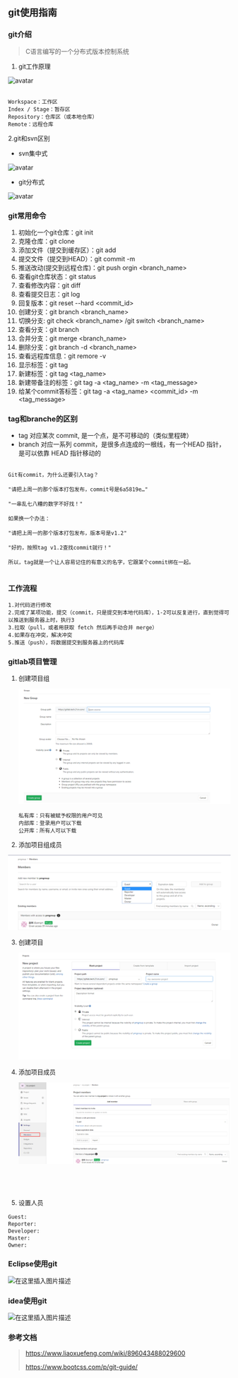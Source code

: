 ## git使用指南

### git介绍

> C语言编写的一个分布式版本控制系统

1. git工作原理

![avatar](https://imgconvert.csdnimg.cn/aHR0cHM6Ly9pbWcubXVrZXdhbmcuY29tLzU5YzMxZTQ0MDAwMTNiYzkxMTcyMDM0MC5wbmc?x-oss-process=image/format,png)

```

Workspace：工作区
Index / Stage：暂存区
Repository：仓库区（或本地仓库）
Remote：远程仓库

```

2.git和svn区别

+ svn集中式

![avatar](https://imgconvert.csdnimg.cn/aHR0cHM6Ly93d3cubGlhb3h1ZWZlbmcuY29tL2ZpbGVzL2F0dGFjaG1lbnRzLzkxODkyMTU0MDM1NTg3Mi8w?x-oss-process=image/format,png)

+ git分布式

![avatar](https://imgconvert.csdnimg.cn/aHR0cHM6Ly93d3cubGlhb3h1ZWZlbmcuY29tL2ZpbGVzL2F0dGFjaG1lbnRzLzkxODkyMTU2MjIzNjE2MC8w?x-oss-process=image/format,png)


### git常用命令


1. 初始化一个git仓库：git init
2. 克隆仓库：git clone <url>
3. 添加文件（提交到缓存区）：git add <file>
4. 提交文件（提交到HEAD）：git commit -m <message>
5. 推送改动(提交到远程仓库)：git push orgin <branch_name>
6. 查看git仓库状态：git status
7. 查看修改内容：git diff
8. 查看提交日志：git log
9. 回复版本：git reset --hard <commit_id>
10. 创建分支：git branch <branch_name>
11. 切换分支: git check <branch_name> /git switch <branch_name>
12. 查看分支：git branch
13. 合并分支：git merge <branch_name>
14. 删除分支：git branch -d <branch_name>
15. 查看远程库信息：git remore -v
16. 显示标签：git tag
17. 新建标签：git tag <tag_name> 
18. 新建带备注的标签：git tag -a <tag_name> -m <tag_message>
19. 给某个commit答标签：git tag -a <tag_name> <commit_id> -m <tag_message>

### tag和branche的区别
+ tag 对应某次 commit, 是一个点，是不可移动的（类似里程碑）
+ branch 对应一系列 commit，是很多点连成的一根线，有一个HEAD 指针，是可以依靠 HEAD 指针移动的

```

Git有commit，为什么还要引入tag？

"请把上周一的那个版本打包发布，commit号是6a5819e…"

"一串乱七八糟的数字不好找！"

如果换一个办法：

"请把上周一的那个版本打包发布，版本号是v1.2"

"好的，按照tag v1.2查找commit就行！"

所以，tag就是一个让人容易记住的有意义的名字，它跟某个commit绑在一起。


```



### 工作流程

```
1.对代码进行修改
2.完成了某项功能，提交（commit，只是提交到本地代码库），1-2可以反复进行，直到觉得可以推送到服务器上时，执行3
3.拉取（pull，或者用获取 fetch 然后再手动合并 merge）
4.如果存在冲突，解决冲突
5.推送（push），将数据提交到服务器上的代码库

```


### gitlab项目管理

1. 创建项目组

   ![创建项目组](../image/gitlab/create-group.png)

   ```
   私有库：只有被赋予权限的用户可见
   内部库：登录用户可以下载
   公开库：所有人可以下载
   ```

2.  添加项目组成员

   ![添加项目组成员](../image/gitlab/add-members.png)

3. 创建项目

   ![创建项目](../image/gitlab/create-project.png)

4. 添加项目成员

   ![添加项目成员](../image/gitlab/add-project-members.png)

    ```
   
    ```


    ```



3. 设置人员

```
Guest:
Reporter:
Developer:
Master:
Owner:

```



### Eclipse使用git
![在这里插入图片描述](https://img-blog.csdnimg.cn/20191027212350475.jpg?x-oss-process=image/watermark,type_ZmFuZ3poZW5naGVpdGk,shadow_10,text_aHR0cHM6Ly9ibG9nLmNzZG4ubmV0L3UwMTA3NDIwNDk=,size_16,color_FFFFFF,t_70)
### idea使用git
![在这里插入图片描述](https://img-blog.csdnimg.cn/20191027212515577.jpg?x-oss-process=image/watermark,type_ZmFuZ3poZW5naGVpdGk,shadow_10,text_aHR0cHM6Ly9ibG9nLmNzZG4ubmV0L3UwMTA3NDIwNDk=,size_16,color_FFFFFF,t_70)
### 参考文档

> https://www.liaoxuefeng.com/wiki/896043488029600
> 
> https://www.bootcss.com/p/git-guide/

